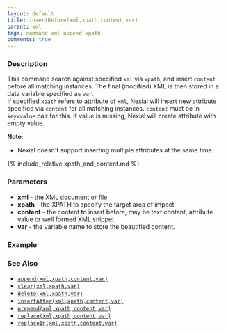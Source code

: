 ```yaml
---
layout: default
title: insertBefore(xml,xpath,content,var)
parent: xml
tags: command xml append xpath
comments: true
---
```



### Description
This command search against specified `xml` via `xpath`, and insert `content` before all matching instances. The final 
(modified) XML is then stored in a data variable specified as `var`.<br/>
If specified `xpath` refers to attribute of `xml`, Nexial will insert new attribute specified via `content` for all matching instances.
`content` must be in `key=value` pair for this. If value is missing, Nexial will create attribute with empty value.

**Note**:
- Nexial doesn't support inserting multiple attributes at the same time.

{% include_relative xpath_and_content.md %}


### Parameters
- **xml** - the XML document or file
- **xpath** - the XPATH to specify the target area of impact
- **content** - the content to insert before, may be text content, attribute value or well formed XML snippet
- **var** - the variable name to store the beautified content.

### Example


### See Also
- [`append(xml,xpath,content,var)`](append(xml,xpath,content,var))
- [`clear(xml,xpath,var)`](clear(xml,xpath,var))
- [`delete(xml,xpath,var)`](delete(xml,xpath,var))
- [`insertAfter(xml,xpath,content,var)`](insertAfter(xml,xpath,content,var))
- [`prepend(xml,xpath,content,var)`](prepend(xml,xpath,content,var))
- [`replace(xml,xpath,content,var)`](replace(xml,xpath,content,var))
- [`replaceIn(xml,xpath,content,var)`](replaceIn(xml,xpath,content,var))
